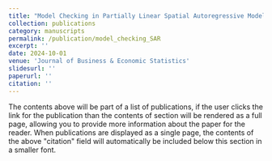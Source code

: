 ```yaml
---
title: "Model Checking in Partially Linear Spatial Autoregressive Models"
collection: publications
category: manuscripts
permalink: /publication/model_checking_SAR
excerpt: ''
date: 2024-10-01
venue: 'Journal of Business & Economic Statistics'
slidesurl: ''
paperurl: ''
citation: ''
---
```


The contents above will be part of a list of publications, if the user clicks the link for the publication than the contents of section will be rendered as a full page, allowing you to provide more information about the paper for the reader. When publications are displayed as a single page, the contents of the above "citation" field will automatically be included below this section in a smaller font.
